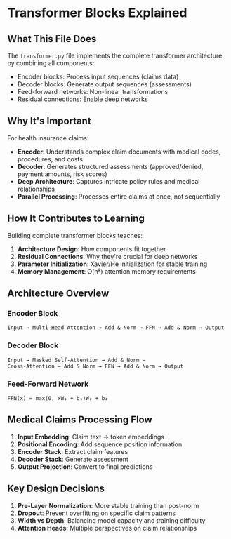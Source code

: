 # Transformer Blocks Explained

## What This File Does

The `transformer.py` file implements the complete transformer architecture by combining all components:
- Encoder blocks: Process input sequences (claims data)
- Decoder blocks: Generate output sequences (assessments)
- Feed-forward networks: Non-linear transformations
- Residual connections: Enable deep networks

## Why It's Important

For health insurance claims:

- **Encoder**: Understands complex claim documents with medical codes, procedures, and costs
- **Decoder**: Generates structured assessments (approved/denied, payment amounts, risk scores)
- **Deep Architecture**: Captures intricate policy rules and medical relationships
- **Parallel Processing**: Processes entire claims at once, not sequentially

## How It Contributes to Learning

Building complete transformer blocks teaches:

1. **Architecture Design**: How components fit together
2. **Residual Connections**: Why they're crucial for deep networks
3. **Parameter Initialization**: Xavier/He initialization for stable training
4. **Memory Management**: O(n²) attention memory requirements

## Architecture Overview

### Encoder Block
```
Input → Multi-Head Attention → Add & Norm → FFN → Add & Norm → Output
```

### Decoder Block
```
Input → Masked Self-Attention → Add & Norm → 
Cross-Attention → Add & Norm → FFN → Add & Norm → Output
```

### Feed-Forward Network
```
FFN(x) = max(0, xW₁ + b₁)W₂ + b₂
```

## Medical Claims Processing Flow

1. **Input Embedding**: Claim text → token embeddings
2. **Positional Encoding**: Add sequence position information
3. **Encoder Stack**: Extract claim features
4. **Decoder Stack**: Generate assessment
5. **Output Projection**: Convert to final predictions

## Key Design Decisions

1. **Pre-Layer Normalization**: More stable training than post-norm
2. **Dropout**: Prevent overfitting on specific claim patterns
3. **Width vs Depth**: Balancing model capacity and training difficulty
4. **Attention Heads**: Multiple perspectives on claim relationships